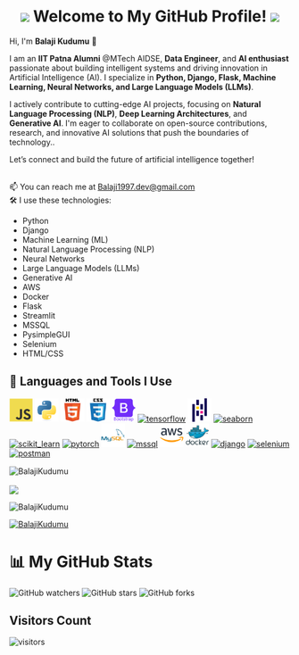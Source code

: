 
<div align="center">

<h1>
  <img src="https://media.giphy.com/media/hvRJCLFzcasrR4ia7z/giphy.gif" width="30" />
  Welcome to My GitHub Profile!
  <img src="https://media.giphy.com/media/hvRJCLFzcasrR4ia7z/giphy.gif" width="30" />
</h1>

<div align="center">
<!--   <img src="https://readme-typing-svg.demolab.com?font=Fira+Code&weight=600&size=28&duration=4000&pause=1000&color=36BCF7&center=true&vCenter=true&width=600&lines=Full-Stack+Developer+%F0%9F%92%BB;Open+Source+Enthusiast+%E2%9C%A8;Always+Learning+%F0%9F%92%AF;Let's+Code+Together+%F0%9F%9A%80" alt="Typing SVG" /> -->
</div>
</div>

Hi, I'm <b>Balaji Kudumu</b> 👋<br>

I am an <b>IIT Patna Alumni</b> @MTech AIDSE, <b>Data Engineer</b>, and <b>AI enthusiast</b> passionate about building intelligent systems and driving innovation in Artificial Intelligence (AI). I specialize in <b>Python, Django, Flask, Machine Learning, Neural Networks, and Large Language Models (LLMs)</b>.

I actively contribute to cutting-edge AI projects, focusing on <b>Natural Language Processing (NLP)</b>, <b>Deep Learning Architectures</b>, and <b>Generative AI</b>. I'm eager to collaborate on open-source contributions, research, and innovative AI solutions that push the boundaries of technology..<br><p></p> Let’s connect and build the future of artificial intelligence together!<br><br>

📫 You can reach me at Balaji1997.dev@gmail.com<br>
🛠️ I use these technologies:<br>
- Python<br>
- Django<br>
- Machine Learning (ML)<br>
- Natural Language Processing (NLP)<br>
- Neural Networks<br>
- Large Language Models (LLMs)<br>
- Generative AI<br>
- AWS<br>
- Docker<br>
- Flask<br>
- Streamlit<br>
- MSSQL<br>
- PysimpleGUI<br>
- Selenium<br>
- HTML/CSS<br>

<p></p>
<h2>🚀 Languages and Tools I Use</h2>
<p><a target="_blank" href="https://raw.githubusercontent.com/devicons/devicon/master/icons/javascript/javascript-original.svg" style="display: inline-block;"><img src="https://raw.githubusercontent.com/devicons/devicon/master/icons/javascript/javascript-original.svg" alt="javascript" width="42" height="42" /></a>
<a target="_blank" href="https://raw.githubusercontent.com/devicons/devicon/master/icons/python/python-original.svg" style="display: inline-block;"><img src="https://raw.githubusercontent.com/devicons/devicon/master/icons/python/python-original.svg" alt="python" width="42" height="42" /></a>
<a target="_blank" href="https://raw.githubusercontent.com/devicons/devicon/master/icons/html5/html5-original-wordmark.svg" style="display: inline-block;"><img src="https://raw.githubusercontent.com/devicons/devicon/master/icons/html5/html5-original-wordmark.svg" alt="html5" width="42" height="42" /></a>
<a target="_blank" href="https://raw.githubusercontent.com/devicons/devicon/master/icons/css3/css3-original-wordmark.svg" style="display: inline-block;"><img src="https://raw.githubusercontent.com/devicons/devicon/master/icons/css3/css3-original-wordmark.svg" alt="css3" width="42" height="42" /></a>
<a target="_blank" href="https://raw.githubusercontent.com/devicons/devicon/master/icons/bootstrap/bootstrap-plain-wordmark.svg" style="display: inline-block;"><img src="https://raw.githubusercontent.com/devicons/devicon/master/icons/bootstrap/bootstrap-plain-wordmark.svg" alt="bootstrap" width="42" height="42" /></a>
<a target="_blank" href="https://www.vectorlogo.zone/logos/tensorflow/tensorflow-icon.svg" style="display: inline-block;"><img src="https://www.vectorlogo.zone/logos/tensorflow/tensorflow-icon.svg" alt="tensorflow" width="42" height="42" /></a>
<a target="_blank" href="https://raw.githubusercontent.com/devicons/devicon/2ae2a900d2f041da66e950e4d48052658d850630/icons/pandas/pandas-original.svg" style="display: inline-block;"><img src="https://raw.githubusercontent.com/devicons/devicon/2ae2a900d2f041da66e950e4d48052658d850630/icons/pandas/pandas-original.svg" alt="pandas" width="42" height="42" /></a>
<a target="_blank" href="https://seaborn.pydata.org/_images/logo-mark-lightbg.svg" style="display: inline-block;"><img src="https://seaborn.pydata.org/_images/logo-mark-lightbg.svg" alt="seaborn" width="42" height="42" /></a>
<a target="_blank" href="https://upload.wikimedia.org/wikipedia/commons/0/05/Scikit_learn_logo_small.svg" style="display: inline-block;"><img src="https://upload.wikimedia.org/wikipedia/commons/0/05/Scikit_learn_logo_small.svg" alt="scikit_learn" width="42" height="42" /></a>
<a target="_blank" href="https://www.vectorlogo.zone/logos/pytorch/pytorch-icon.svg" style="display: inline-block;"><img src="https://www.vectorlogo.zone/logos/pytorch/pytorch-icon.svg" alt="pytorch" width="42" height="42" /></a>
<a target="_blank" href="https://raw.githubusercontent.com/devicons/devicon/master/icons/mysql/mysql-original-wordmark.svg" style="display: inline-block;"><img src="https://raw.githubusercontent.com/devicons/devicon/master/icons/mysql/mysql-original-wordmark.svg" alt="mysql" width="42" height="42" /></a>
<a target="_blank" href="https://www.svgrepo.com/show/303229/microsoft-sql-server-logo.svg" style="display: inline-block;"><img src="https://www.svgrepo.com/show/303229/microsoft-sql-server-logo.svg" alt="mssql" width="42" height="42" /></a>
<a target="_blank" href="https://raw.githubusercontent.com/devicons/devicon/master/icons/amazonwebservices/amazonwebservices-original-wordmark.svg" style="display: inline-block;"><img src="https://raw.githubusercontent.com/devicons/devicon/master/icons/amazonwebservices/amazonwebservices-original-wordmark.svg" alt="aws" width="42" height="42" /></a>
<a target="_blank" href="https://raw.githubusercontent.com/devicons/devicon/master/icons/docker/docker-original-wordmark.svg" style="display: inline-block;"><img src="https://raw.githubusercontent.com/devicons/devicon/master/icons/docker/docker-original-wordmark.svg" alt="docker" width="42" height="42" /></a>
<a target="_blank" href="https://cdn.worldvectorlogo.com/logos/django.svg" style="display: inline-block;"><img src="https://cdn.worldvectorlogo.com/logos/django.svg" alt="django" width="42" height="42" /></a>
<a target="_blank" href="https://raw.githubusercontent.com/detain/svg-logos/780f25886640cef088af994181646db2f6b1a3f8/svg/selenium-logo.svg" style="display: inline-block;"><img src="https://raw.githubusercontent.com/detain/svg-logos/780f25886640cef088af994181646db2f6b1a3f8/svg/selenium-logo.svg" alt="selenium" width="42" height="42" /></a>
<a target="_blank" href="https://www.vectorlogo.zone/logos/getpostman/getpostman-icon.svg" style="display: inline-block;"><img src="https://www.vectorlogo.zone/logos/getpostman/getpostman-icon.svg" alt="postman" width="42" height="42" /></a></p>
<p><img align="center" src="https://github-readme-stats.vercel.app/api?username=BalajiKudumu&show_icons=true&locale=en" alt="BalajiKudumu" /></p>
<p><img align="center" src="https://github-readme-streak-stats.herokuapp.com/?user=BalajiKudumu&%22%20alt=%22BalajiKudumu" /></p>
<p><img src="https://github-readme-stats.vercel.app/api/top-langs?username=BalajiKudumu&show_icons=true&locale=en&layout=compact" alt="BalajiKudumu" /></p>
<p><a href="https://github.com/ryo-ma/github-profile-trophy"><img src="https://github-profile-trophy.vercel.app/?username=BalajiKudumu" alt="BalajiKudumu" /></a></p>


# 📊 My GitHub Stats

![GitHub watchers](https://img.shields.io/github/watchers/balajikudumu/balajikudumu?style=social)
![GitHub stars](https://img.shields.io/github/stars/balajikudumu/balajikudumu?style=social)
![GitHub forks](https://img.shields.io/github/forks/balajikudumu/balajikudumu?style=social)

## Visitors Count
![visitors](https://visitor-badge.laobi.icu/badge?page_id=BalajiKudumu.BalajiKudumu)


